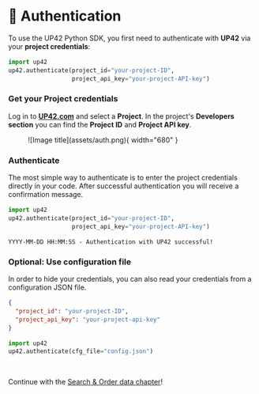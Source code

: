 # :key: Authentication

To use the UP42 Python SDK, you first need to authenticate with **UP42** via your **project credentials**:

```python
import up42
up42.authenticate(project_id="your-project-ID", 
                  project_api_key="your-project-API-key")
```

### Get your Project credentials

Log in to **[UP42.com](https://console.up42.com)** and select a **Project**.
In the project's **Developers section** you can find the **Project ID** and **Project API key**.

<figure markdown>
  ![Image title](assets/auth.png){ width="680" }
</figure>

### Authenticate

The most simple way to authenticate is to enter the project credentials directly in
your code. After successful authentication you will receive a confirmation message.

```python
import up42
up42.authenticate(project_id="your-project-ID", 
                  project_api_key="your-project-API-key")
```

```
YYYY-MM-DD HH:MM:SS - Authentication with UP42 successful!
```

### Optional: Use configuration file

In order to hide your credentials, you can also read your credentials from a configuration JSON file.

 
```json title="Create a config.json file"
{
  "project_id": "your-project-ID",
  "project_api_key": "your-project-api-key"
}
```

```python title="Authentication from config.json file"
import up42
up42.authenticate(cfg_file="config.json")
```


<br>

Continue with the [Search & Order data chapter](search_order.md)!

